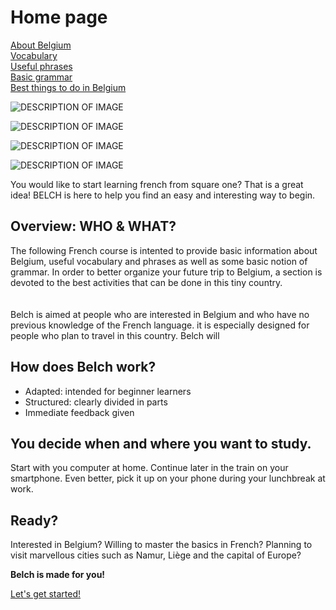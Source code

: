 <h1>Home page</h1>
<p>
  <a href="page2.html">About Belgium</a> <br>
  <a href="page3.html">Vocabulary</a> <br>
  <a href="page4.html">Useful phrases</a> <br>
  <a href="page5.html">Basic grammar</a> <br>
  <a href="page6.html">Best things to do in Belgium</a> <br>
</p>

<p>
<img src="https://upload.wikimedia.org/wikipedia/commons/thumb/5/54/Communaut%C3%A9_fran%C3%A7aise_in_Belgium.svg/langfr-800px-Communaut%C3%A9_fran%C3%A7aise_in_Belgium.svg.png" alt="DESCRIPTION OF IMAGE" >
</p>

<p>
<img src="https://static.brusselsairlines.com/_img/destinationPage2/Belgium/Brussels/Brussels_grand_place.jpg" alt="DESCRIPTION OF IMAGE" >
</p>


<p>
<img src="https://cdn.pixabay.com/photo/2016/11/23/10/45/balloons-1852499_960_720.png"
alt="DESCRIPTION OF IMAGE" >
</p>

<p>
<img src="https://cdn.pixabay.com/photo/2018/09/14/14/31/feedback-3677258__340.jpg"
alt="DESCRIPTION OF IMAGE" >
</p>
<p> 
You would like to start learning french from square one? That is a great idea! BELCH is here to help you find an easy and interesting way to begin. <br>

<h2> Overview: WHO & WHAT?</h2>

The following French course is intented to provide basic information about Belgium, useful vocabulary and phrases as well as some basic notion of grammar. In order to better organize your future trip to Belgium, a section is devoted to the best activities that can be done in this tiny country. <br>
<br>
<br>
Belch is aimed at people who are interested in Belgium and who have no previous knowledge of the French language. it is especially designed for people who plan to travel in this country. Belch will 
</p>



<p>
<h2>How does Belch work?</h2>
<ul>
  <li>Adapted: intended for beginner learners</li>
  <li>Structured: clearly divided in parts</li>
  <li>Immediate feedback given</li>
  </ul>
</p>         


<p>
<h2> You decide when and where you want to study.</h2>
Start with you computer at home. Continue later in the train on your smartphone. Even better, pick it up on your phone during your lunchbreak at work. 
</p>

<p>
<h2> Ready?</h2>
Interested in Belgium? Willing to master the basics in French? Planning to visit marvellous cities such as Namur, Liège and the capital of Europe? <br>
</p>


<p>
  
<strong>Belch is made for you!</strong> <br> 
</p>

<p>
<a href="https://camillefrancq.github.io/sml5202-final-francq/page2.html"> Let's get started! </a>
</p>




